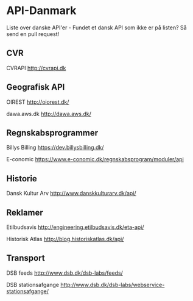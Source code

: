 # API-Danmark
Liste over danske API'er - Fundet et dansk API som ikke er på listen? Så send en pull request! 

## CVR
CVRAPI
http://cvrapi.dk

## Geografisk API
OIREST
http://oiorest.dk/

dawa.aws.dk
http://dawa.aws.dk/


## Regnskabsprogrammer

Billys Billing
https://dev.billysbilling.dk/

E-conomic
https://www.e-conomic.dk/regnskabsprogram/moduler/api

## Historie
Dansk Kultur Arv
http://www.danskkulturarv.dk/api/

## Reklamer

Etilbudsavis
http://engineering.etilbudsavis.dk/eta-api/

Historisk Atlas 
http://blog.historiskatlas.dk/api/

## Transport

DSB feeds
http://www.dsb.dk/dsb-labs/feeds/

DSB stationsafgange
http://www.dsb.dk/dsb-labs/webservice-stationsafgange/




